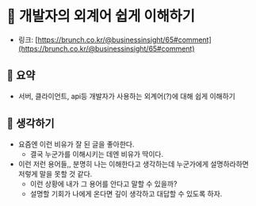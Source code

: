 # 📳 개발자의 외계어 쉽게 이해하기

- 링크: [https://brunch.co.kr/@businessinsight/65#comment](https://brunch.co.kr/@businessinsight/65#comment)

## 📝 요약 
- 서버, 클라이언트, api등 개발자가 사용하는 외계어(?)에 대해 쉽게 이해하기 

## 🤔 생각하기 
- 요즘엔 이런 비유가 잘 된 글을 좋아한다. 
  - 결국 누군가를 이해시키는 데엔 비유가 딱이다.  
- 이런 저런 용어들,, 분명히 나는 이해한다고 생각하는데 누군가에게 설명하라하면 저렇게 말을 못할 것 같다.
  - 이런 상황에 내가 그 용어를 안다고 말할 수 있을까?  
  - 설명할 기회가 나에게 온다면 깊이 생각하고 대답할 수 있도록 하자. 